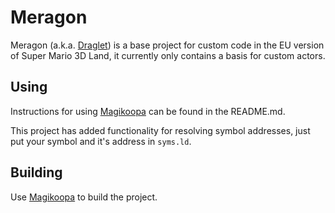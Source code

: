 # Meragon

Meragon (a.k.a. [Draglet](https://www.mariowiki.com/Draglet)) is a base project for custom code in the EU version of Super Mario 3D Land, it currently only contains a basis for custom actors.

## Using

Instructions for using [Magikoopa](https://github.com/RicBent/Magikoopa) can be found in the README.md.

This project has added functionality for resolving symbol addresses, just put your symbol and it's address in `syms.ld`.

## Building

Use [Magikoopa](https://github.com/RicBent/Magikoopa) to build the project.